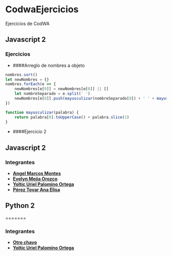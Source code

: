 # CodwaEjercicios
Ejercicios de CodWA

## Javascript 2
### Ejercicios
- ####Arreglo de nombres a objeto

```javascript
nombres.sort()
let newNombres = {}
nombres.forEach(e => {
    newNombres[e[0]] = newNombres[e[0]] || []
    let nombreSeparado = e.split(' ')
    newNombres[e[0]].push(mayusculizar(nombreSeparado[0]) + ' ' + mayusculizar(nombreSeparado[1]))
})

function mayusculizar(palabra) {
    return palabra[0].toUpperCase() + palabra.slice(1)
}
```
- ####Ejercicio 2
    
## Javascript 2
### Integrantes
- **[Angel Marcos Montes](https://github.com/Angel45604)**
- **[Evelyn Mejia Orozco](https://github.com/Evelyn135)**
- **[Yoltic Uriel Palomino Ortega](https://github.com/urielpalomino)**
- **[Pérez Tovar Ana Elisa](https://github.com/ElisaTovar)**

## Python 2
=======
### Integrantes
- **[Otro chavo](https://megustanlosmemes.com)**
- **[Yoltic Uriel Palomino Ortega](https://github.com/urielpalomino)**

